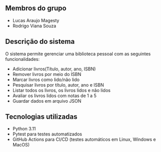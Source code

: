 ## Membros do grupo

- Lucas Araujo Magesty
- Rodrigo Viana Souza

## Descrição do sistema

O sistema permite gerenciar uma biblioteca pessoal com as seguintes funcionalidades:
- Adicionar livros(Título, autor, ano, ISBN)
- Remover livros por meio do ISBN
- Marcar livros como lido/não lido
- Pesquisar livros por título, autor, ano e ISBN
- Listar todos os livros, os livros lidos e não lidos
- Avaliar os livros lidos com notas de 1 a 5
- Guardar dados em arquivo JSON

## Tecnologias utilizadas

- Python 3.11
- Pytest para testes automatizados
- GitHub Actions para CI/CD (testes automáticos em Linux, Windows e MacOS)
